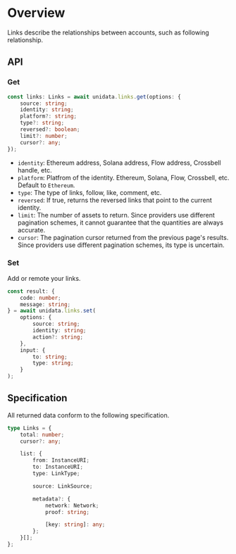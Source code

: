 # Overview

<Logos type="Links" />

Links describe the relationships between accounts, such as following relationship.

## API

### Get

```ts
const links: Links = await unidata.links.get(options: {
    source: string;
    identity: string;
    platform?: string;
    type?: string;
    reversed?: boolean;
    limit?: number;
    cursor?: any;
});
```

-   `identity`: Ethereum address, Solana address, Flow address, Crossbell handle, etc.
-   `platform`: Platfrom of the identity. Ethereum, Solana, Flow, Crossbell, etc. Default to `Ethereum`.
-   `type`: The type of links, follow, like, comment, etc.
-   `reversed`: If true, returns the reversed links that point to the current identity.
-   `limit`: The number of assets to return. Since providers use different pagination schemes, it cannot guarantee that the quantities are always accurate.
-   `cursor`: The pagination cursor returned from the previous page's results. Since providers use different pagination schemes, its type is uncertain.

### Set

Add or remote your links.

```ts
const result: {
    code: number;
    message: string;
} = await unidata.links.set(
    options: {
        source: string;
        identity: string;
        action?: string;
    },
    input: {
        to: string;
        type: string;
    }
);
```

## Specification

All returned data conform to the following specification.

```ts
type Links = {
    total: number;
    cursor?: any;

    list: {
        from: InstanceURI;
        to: InstanceURI;
        type: LinkType;

        source: LinkSource;

        metadata?: {
            network: Network;
            proof: string;

            [key: string]: any;
        };
    }[];
};
```
